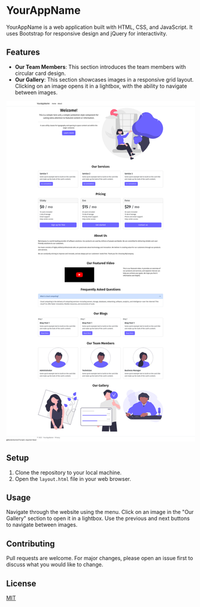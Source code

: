 # YourAppName

YourAppName is a web application built with HTML, CSS, and JavaScript. It uses Bootstrap for responsive design and jQuery for interactivity.

## Features

- **Our Team Members**: This section introduces the team members with circular card design.
- **Our Gallery**: This section showcases images in a responsive grid layout. Clicking on an image opens it in a lightbox, with the ability to navigate between images.

![App Screenshot](./screenshot.png)

## Setup

1. Clone the repository to your local machine.
2. Open the `layout.html` file in your web browser.

## Usage

Navigate through the website using the menu. Click on an image in the "Our Gallery" section to open it in a lightbox. Use the previous and next buttons to navigate between images.

## Contributing

Pull requests are welcome. For major changes, please open an issue first to discuss what you would like to change.

## License

[MIT](https://choosealicense.com/licenses/mit/)